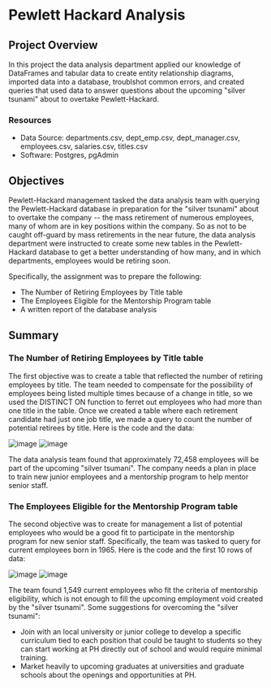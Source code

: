 # Pewlett Hackard Analysis

## Project Overview
In this project the data analysis department applied our knowledge of DataFrames and tabular data to create entity relationship diagrams, imported data into a database, troublshot common errors, and created queries that used data to answer questions about the upcoming "silver tsunami" about to overtake Pewlett-Hackard.

### Resources
+ Data Source: departments.csv, dept_emp.csv, dept_manager.csv, employees.csv, salaries.csv, titles.csv
+ Software: Postgres, pgAdmin

## Objectives
Pewlett-Hackard management tasked the data analysis team with querying the Pewlett-Hackard database in preparation for the "silver tsunami" about to overtake the company -- the mass retirement of numerous employees, many of whom are in key positions within the company.  So as not to be caught off-guard by mass retirements in the near future, the data analysis department were instructed to create some new tables in the Pewlett-Hackard database to get a better understanding of how many, and in which departments, employees would be retiring soon.

Specifically, the assignment was to prepare the following:
+ The Number of Retiring Employees by Title table
+ The Employees Eligible for the Mentorship Program table
+ A written report of the database analysis

## Summary
### The Number of Retiring Employees by Title table
The first objective was to create a table that reflected the number of retiring employees by title.  The team needed to compensate for the possibility of employees being listed multiple times because of a change in title,  so we used the DISTINCT ON function to ferret out employees who had more than one title in the table.  Once we created a table where each retirement candidate had just one job title, we made a query to count the number of potential retirees by title.  Here is the code and the data:

![image](https://user-images.githubusercontent.com/113741694/216791401-e832f6a7-4d8f-4ab9-9fd5-49aa2e3f142a.png)
![image](https://user-images.githubusercontent.com/113741694/216791413-b3d593c0-8b93-4f59-beb6-d95b308303b5.png)

The data analysis team found that approximately 72,458 employees will be part of the upcoming "silver tsumani".  The company needs a plan in place to train new junior employees and a mentorship program to help mentor senior staff.

### The Employees Eligible for the Mentorship Program table
The second objective was to create for management a list of potential employees who would be a good fit to participate in the mentorship program for new senior staff.  Specifically, the team was tasked to query for current employees born in 1965.  Here is the code and the first 10 rows of data:

![image](https://user-images.githubusercontent.com/113741694/216791635-c31403a8-e735-42c7-bc34-c88b22e97c7f.png)
![image](https://user-images.githubusercontent.com/113741694/216791661-3515faab-64f0-47a2-875d-d7661c9a171b.png)

The team found 1,549 current employees who fit the criteria of mentorship eligibility, which is not enough to fill the upcoming employment void created by the "silver tsunami".  Some suggestions for overcoming the "silver tsunami":
   + Join with an local university or junior college to develop a specific curriculum tied to each position that could be taught to students so they can start  working     at PH directly out of school and would require minimal training. 
   + Market heavily to upcoming graduates at universities and graduate schools about the openings and opportunities at PH.







